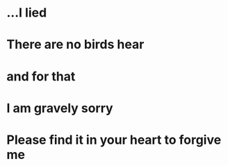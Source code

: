 # ...I lied
# There are no birds hear
# and for that 
# I am gravely sorry 
# Please find it in your heart to forgive me
